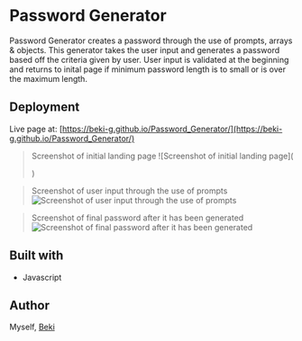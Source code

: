 # Password Generator
Password Generator creates a password through the use of prompts, arrays & objects. This generator takes the user input and generates a password based off the criteria given by user. User input is validated at the beginning and returns to inital page if minimum password length is to small or is over the maximum length. 

## Deployment
Live page at: [https://beki-g.github.io/Password_Generator/](https://beki-g.github.io/Password_Generator/)

> Screenshot of initial landing page
![Screenshot of initial landing page](<blockquote class="imgur-embed-pub" lang="en" data-id="WsGZ958"><a href="//imgur.com/WsGZ958"></a></blockquote><script async src="//s.imgur.com/min/embed.js" charset="utf-8"></script>)

> Screenshot of user input through the use of prompts
![Screenshot of user input through the use of prompts](https://imgur.com/g5Y0RTi)

> Screenshot of final password after it has been generated
![Screenshot of final password after it has been generated](https://imgur.com/U3Z7GN0)

## Built with 
* Javascript

## Author
Myself, [Beki](https://github.com/Beki-G)